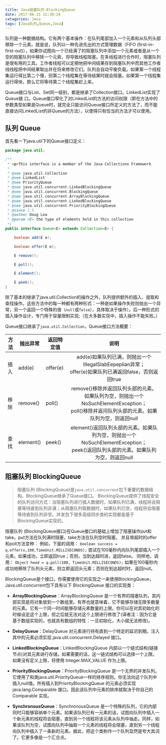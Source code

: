 ```yaml
---
title: Java阻塞队列-BlockingQueue
date: 2017-06-15 12:30:24
catagories: Java
tags: [Java队列,Queue,Java]
---
```

队列是一种数据结构。它有两个基本操作：在队列尾部加入一个元素和从队列头部移除一个元素。就是说，队列以一种先进先出的方式管理数据（FIFO (first-in-first-out)），如果你试图向一个已经满了的阻塞队列中添加一个元素或者是从一个空的阻塞队列中移除一个元索，将导致线程阻塞。在多线程进行合作时，阻塞队列是很有用的工具。工作者线程可以定期地把中间结果存到阻塞队列中而其他工作者线线程把中间结果取出并在将来修改它们。队列会自动平衡负载。如果第一个线程集运行得比第二个慢，则第二个线程集在等待结果时就会阻塞。如果第一个线程集运行得快，那么它将等待第二个线程集赶上来。
<!--more-->
Queue接口与List、Set同一级别，都是继承了Collection接口。LinkedList实现了Queue接 口。Queue接口窄化了对LinkedList的方法的访问权限（即在方法中的参数类型如果是Queue时，就完全只能访问Queue接口所定义的方法了，而不能直接访问LinkedList的非Queue的方法），以使得只有恰当的方法才可以使用。


## 队列 Queue
首先看一下java.util下的Queue接口定义：
```java
package java.util;

/**
 * <p>This interface is a member of the Java Collections Framework.
 *
 * @see java.util.Collection
 * @see LinkedList
 * @see PriorityQueue
 * @see java.util.concurrent.LinkedBlockingQueue
 * @see java.util.concurrent.BlockingQueue
 * @see java.util.concurrent.ArrayBlockingQueue
 * @see java.util.concurrent.LinkedBlockingQueue
 * @see java.util.concurrent.PriorityBlockingQueue
 * @since 1.5
 * @author Doug Lea
 * @param <E> the type of elements held in this collection
 */
public interface Queue<E> extends Collection<E> {

    boolean add(E e);

    boolean offer(E e);

    E remove();

    E poll();

    E element();

    E peek();
}
```

除了基本的继承了java.util.Collection的操作之外，队列提供额外的插入、提取和查找操作。这些方法中的每一种都有两种形式：一种是如果操作失败则抛出一个异常，另一个返回一个特殊的值（`null`或`false`），具体取决于操作）。后一种形式的插入操作设计，专门用于容量限制实现;（在大多数实现中，插入操作不能失败。）

Queue接口继承了`java.util.Collection`，Queue接口方法概要：

| 方法  | 抛出异常 | 返回特定值 |   说明   |
| ---- | ----- |  -----  | :-----: |
| 插入 | add(e) | offer(e) | add(e)如果队列已满，则抛出一个IIIegaISlabEepeplian异常；<br>offer(e)如果队列已满返回false，否则返回true |
| 移除 | remove() | poll() | remove()移除并返回队列头部的元素。如果队列为空，则抛出一个NoSuchElementException；<br>poll()移除并返问队列头部的元素。如果队列为空，则返回null |
| 查找 | element() | peek() | element()返回队列头部的元素。如果队列为空，则抛出一个NoSuchElementException；<br>peek()返回队列头部的元素。如果队列为空，则返回null |

## 阻塞队列 BlockingQueue

>阻塞队列 (BlockingQueue)是`java.util.concurrent`包下重要的数据结构，BlockingQueue继承了Queue接口。
BlockingQueue提供了线程安全的队列访问方式：当阻塞队列进行插入数据时，如果队列已满，线程将会阻塞等待直到队列非满；从阻塞队列取数据时，如果队列已空，线程将会阻塞等待直到队列非空。并发包下很多高级同步类的实现都是基于BlockingQueue实现的。

阻塞队列 (BlockingQueue接口)在Queue接口的基础上增加了阻塞操作put和take。put方法在队列满时阻塞，take方法在队列空时阻塞。
并且带超时的offer和poll方法变种：
例如，下面的调用：
`boolean success = q.offer(x,100,TimeUnit.MILLISECONDS);`
尝试在100毫秒内向队列尾部插入一个元素。如果成功，立即返回true；否则，当到达超时进，返回false。
同样地，调用：
`Object head = q.poll(100, TimeUnit.MILLISECONDS);`
如果在100毫秒内成功地移除了队列头元素，则立即返回头元素；否则在到达超时时，返回null。



BlockingQueue是个接口，你需要使用它的实现之一来使用BlockingQueue，Java.util.concurrent包下具有以下 BlockingQueue 接口的实现类：

+ **ArrayBlockingQueue**：ArrayBlockingQueue 是一个有界的阻塞队列，其内部实现是将对象放到一个数组里。有界也就意味着，它不能够存储无限多数量的元素。它有一个同一时间能够存储元素数量的上限。你可以在对其初始化的时候设定这个上限，但之后就无法对这个上限进行修改了(译者注：因为它是基于数组实现的，也就具有数组的特性：一旦初始化，大小就无法修改)。

+ **DelayQueue**：DelayQueue 对元素进行持有直到一个特定的延迟到期。注入其中的元素必须实现 java.util.concurrent.Delayed 接口。

+ **LinkedBlockingQueue**：LinkedBlockingQueue 内部以一个链式结构(链接节点)对其元素进行存储。如果需要的话，这一链式结构可以选择一个上限。如果没有定义上限，将使用 Integer.MAX_VALUE 作为上限。

+ **PriorityBlockingQueue**：PriorityBlockingQueue 是一个无界的并发队列。它使用了和类java.util.PriorityQueue一样的排序规则。你无法向这个队列中插入null值。所有插入到PriorityBlockingQueue 的元素必须实现 java.lang.Comparable 接口。因此该队列中元素的排序就取决于你自己的 Comparable 实现。

+ **SynchronousQueue**：SynchronousQueue 是一个特殊的队列，它的内部同时只能够容纳单个元素。如果该队列已有一元素的话，试图向队列中插入一个新元素的线程将会阻塞，直到另一个线程将该元素从队列中抽走。同样，如果该队列为空，试图向队列中抽取一个元素的线程将会阻塞，直到另一个线程向队列中插入了一条新的元素。据此，把这个类称作一个队列显然是夸大其词了。它更多像是一个汇合点。